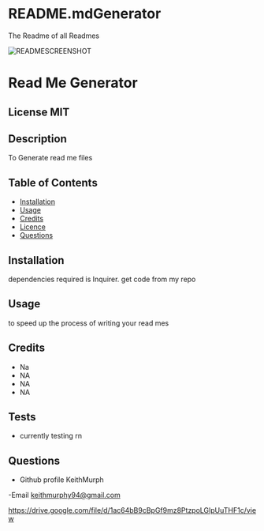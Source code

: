 # README.mdGenerator

The Readme of all Readmes

![READMESCREENSHOT](https://user-images.githubusercontent.com/85463607/125920543-ca8f87b5-ae39-40f6-ba64-f555623b3b2c.png)

#  Read Me Generator

 ## License  MIT


 ## Description
 To Generate read me files

 ## Table of Contents
 - [Installation](#howToInstall)
 - [Usage](#usage)
 - [Credits](#credits)
 - [Licence](#license)
 - [Questions](#questions)

 ## Installation
 dependencies required is Inquirer. get code from my repo

 ## Usage
 to speed up the process of writing your read mes
    
   

 ## Credits
- Na
- NA
- NA
- NA


 ## Tests

 - currently testing rn

 ## Questions

 - Github profile
  KeithMurph

  -Email
  keithmurphy94@gmail.com
  
  https://drive.google.com/file/d/1ac64bB9cBpGf9mz8PtzpoLGlpUuTHF1c/view
